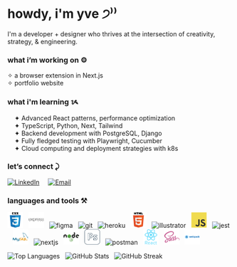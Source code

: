 <h1>howdy, i'm yve ੭⁾⁾</h1>

I'm a developer + designer who thrives at the intersection of creativity, strategy, & engineering.

### what i’m working on ⚙
✧ a browser extension in Next.js  
✧ portfolio website


### what i'm learning ᝰ
&nbsp;&nbsp;&nbsp;&nbsp;✦ Advanced React patterns, performance optimization  
&nbsp;&nbsp;&nbsp;&nbsp;✦ TypeScript, Python, Next, Tailwind  
&nbsp;&nbsp;&nbsp;&nbsp;✦ Backend development with PostgreSQL, Django  
&nbsp;&nbsp;&nbsp;&nbsp;✦ Fully fledged testing with Playwright, Cucumber  
&nbsp;&nbsp;&nbsp;&nbsp;✦ Cloud computing and deployment strategies with k8s  

### let’s connect ⤸ 
<p align="left">
  <a href="https://linkedin.com/in/yvonnelutrinh" target="_blank" rel="noopener noreferrer">
    <img src="https://raw.githubusercontent.com/rahuldkjain/github-profile-readme-generator/master/src/images/icons/Social/linked-in-alt.svg" alt="LinkedIn" height="25" width="25" /></a>
  &nbsp;&nbsp;&nbsp;
  <a href="mailto:yvonnelutrinh@gmail.com" target="_blank" rel="noopener noreferrer">
    <img src="https://cdn-icons-png.flaticon.com/512/281/281769.png" alt="Email" height="25" width="25" />
  </a>
</p>

### languages and tools ⚒
<p>
  <img src="https://raw.githubusercontent.com/devicons/devicon/master/icons/css3/css3-original-wordmark.svg" alt="css3" width="35" height="35"/>&nbsp;&nbsp;
  <img src="https://raw.githubusercontent.com/devicons/devicon/master/icons/express/express-original-wordmark.svg" alt="express" width="35" height="35"/>&nbsp;&nbsp;
  <img src="https://www.vectorlogo.zone/logos/figma/figma-icon.svg" alt="figma" width="35" height="35"/>&nbsp;&nbsp;
  <img src="https://www.vectorlogo.zone/logos/git-scm/git-scm-icon.svg" alt="git" width="35" height="35"/>&nbsp;&nbsp;
  <img src="https://www.vectorlogo.zone/logos/heroku/heroku-icon.svg" alt="heroku" width="35" height="35"/>&nbsp;&nbsp;
  <img src="https://raw.githubusercontent.com/devicons/devicon/master/icons/html5/html5-original-wordmark.svg" alt="html5" width="35" height="35"/>&nbsp;&nbsp;
  <img src="https://www.vectorlogo.zone/logos/adobe_illustrator/adobe_illustrator-icon.svg" alt="illustrator" width="35" height="35"/>&nbsp;&nbsp;
  <img src="https://raw.githubusercontent.com/devicons/devicon/master/icons/javascript/javascript-original.svg" alt="javascript" width="35" height="35"/>&nbsp;&nbsp;
  <img src="https://www.vectorlogo.zone/logos/jestjsio/jestjsio-icon.svg" alt="jest" width="35" height="35"/>&nbsp;&nbsp;
  <img src="https://raw.githubusercontent.com/devicons/devicon/master/icons/mysql/mysql-original-wordmark.svg" alt="mysql" width="35" height="35"/>&nbsp;&nbsp;
  <img src="https://cdn.worldvectorlogo.com/logos/nextjs-2.svg" alt="nextjs" width="35" height="35"/>&nbsp;&nbsp;
  <img src="https://raw.githubusercontent.com/devicons/devicon/master/icons/nodejs/nodejs-original-wordmark.svg" alt="nodejs" width="35" height="35"/>&nbsp;&nbsp;
  <img src="https://raw.githubusercontent.com/devicons/devicon/master/icons/photoshop/photoshop-line.svg" alt="photoshop" width="35" height="35"/>&nbsp;&nbsp;
  <img src="https://www.vectorlogo.zone/logos/getpostman/getpostman-icon.svg" alt="postman" width="35" height="35"/>&nbsp;&nbsp;
  <img src="https://raw.githubusercontent.com/devicons/devicon/master/icons/react/react-original-wordmark.svg" alt="react" width="35" height="35"/>&nbsp;&nbsp;
  <img src="https://raw.githubusercontent.com/devicons/devicon/master/icons/sass/sass-original.svg" alt="sass" width="35" height="35"/>&nbsp;&nbsp;
  <img src="https://raw.githubusercontent.com/devicons/devicon/d00d0969292a6569d45b06d3f350f463a0107b0d/icons/webpack/webpack-original-wordmark.svg" alt="webpack" width="35" height="35"/>
</p>

<p>
  <img src="https://github-readme-stats.vercel.app/api/top-langs?username=yvonnelutrinh&show_icons=true&locale=en&layout=compact" alt="Top Languages" draggable="false" />&nbsp;&nbsp;
  <img src="https://github-readme-stats.vercel.app/api?username=yvonnelutrinh&show_icons=true&locale=en&hide_rank=true&hide=issues" alt="GitHub Stats" draggable="false" />&nbsp;&nbsp;
  <img src="https://github-readme-streak-stats.herokuapp.com/?user=yvonnelutrinh" alt="GitHub Streak" draggable="false" />
</p>
